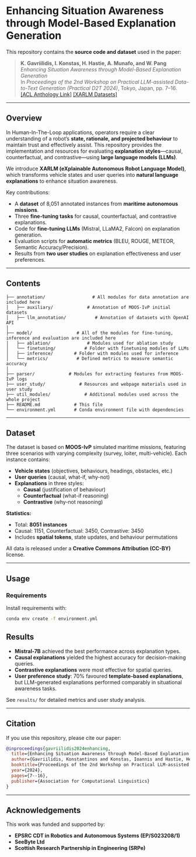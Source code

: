 # Enhancing Situation Awareness through Model-Based Explanation Generation

This repository contains the **source code and dataset** used in the paper:

> **K. Gavriilidis, I. Konstas, H. Hastie, A. Munafo, and W. Pang**  
> *Enhancing Situation Awareness through Model-Based Explanation Generation*  
> In *Proceedings of the 2nd Workshop on Practical LLM-assisted Data-to-Text Generation (Practical D2T 2024)*, Tokyo, Japan, pp. 7–16.  
> [[ACL Anthology Link]](https://aclanthology.org/2024.practicald2t-1.2) [[XARLM Datasets]](https://drive.google.com/drive/folders/1F40oo4bp209e96jneQYuVta4wDww7zka?usp=sharing) 

---

## Overview

In Human-In-The-Loop applications, operators require a clear understanding of a robot’s **state, rationale, and projected behaviour** to maintain trust and effectively assist. This repository provides the implementation and resources for evaluating **explanation styles**—causal, counterfactual, and contrastive—using **large language models (LLMs)**.

We introduce **XARLM (eXplainable Autonomous Robot Language Model)**, which transforms vehicle states and user queries into **natural language explanations** to enhance situation awareness.

Key contributions:
- A **dataset** of 8,051 annotated instances from **maritime autonomous missions**.  
- Three **fine-tuning tasks** for causal, counterfactual, and contrastive explanations.  
- Code for **fine-tuning LLMs** (Mistral, LLaMA2, Falcon) on explanation generation.  
- Evaluation scripts for **automatic metrics** (BLEU, ROUGE, METEOR, Semantic Accuracy/Precision).  
- Results from **two user studies** on explanation effectiveness and user preferences.  

---

## Contents

```
├── annotation/                  # All modules for data annotation are included here
│   ├── auxiliary/             # Annotation of MOOS-IvP initial datasets
│   ├── llm_annotation/           # Annotation of datasets with OpenAI API
│
├── model/                 # All of the modules for fine-tuning, inference and evaluation are included here
│   ├── ablation/              # Modules used for ablation study
│   └── finetuning/           # Folder with finetuning modules of LLMs 
│   ├── inference/        # Folder with modules used for inference
│   └── metrics/           # Defined metrics to measure semantic accuracy
│
├── parser/             # Modules for extracting features from MOOS-IvP logs
├── user_study/             # Resources and webpage materials used in user study 
├── util_modules/             # Additional modules used across the whole project
├── README.md             # This file
└── environment.yml       # Conda environment file with dependencies 
```

---

## Dataset

The dataset is based on **MOOS-IvP** simulated maritime missions, featuring three scenarios with varying complexity (survey, loiter, multi-vehicle). Each instance contains:
- **Vehicle states** (objectives, behaviours, headings, obstacles, etc.)  
- **User queries** (causal, what-if, why-not)  
- **Explanations** in three styles:  
  - **Causal** (justification of behaviour)  
  - **Counterfactual** (what-if reasoning)  
  - **Contrastive** (why-not reasoning)  

**Statistics:**
- Total: **8051 instances**  
- Causal: 1151, Counterfactual: 3450, Contrastive: 3450  
- Includes **spatial tokens**, state updates, and behaviour permutations  

All data is released under a **Creative Commons Attribution (CC-BY)** license.

---

## Usage

### Requirements

Install requirements with:
```bash
conda env create -f environment.yml
```

## Results

- **Mistral-7B** achieved the best performance across explanation types.  
- **Causal explanations** yielded the highest accuracy for decision-making queries.  
- **Contrastive explanations** were most effective for spatial queries.  
- **User preference study**: 70% favoured **template-based explanations**, but LLM-generated explanations performed comparably in situational awareness tasks.  

See `results/` for detailed metrics and user study analysis.

---

## Citation

If you use this repository, please cite our paper:

```bibtex
@inproceedings{gavriilidis2024enhancing,
  title={Enhancing Situation Awareness through Model-Based Explanation Generation},
  author={Gavriilidis, Konstantinos and Konstas, Ioannis and Hastie, Helen and Munafo, Andrea and Pang, Wei},
  booktitle={Proceedings of the 2nd Workshop on Practical LLM-assisted Data-to-Text Generation},
  year={2024},
  pages={7--16},
  publisher={Association for Computational Linguistics}
}
```

---

## Acknowledgements

This work was funded and supported by:  
- **EPSRC CDT in Robotics and Autonomous Systems (EP/S023208/1)**  
- **SeeByte Ltd**  
- **Scottish Research Partnership in Engineering (SRPe)**
